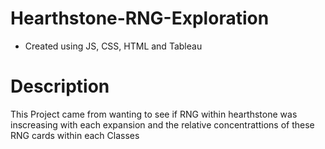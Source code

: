 # Hearthstone-RNG-Exploration
- Created using JS, CSS, HTML and Tableau


# Description
This Project came from wanting to see if RNG within hearthstone was inscreasing with each expansion and the relative concentrattions of these RNG cards within each Classes 

